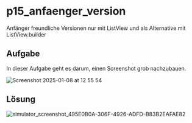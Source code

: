 # p15_anfaenger_version

Anfänger freundliche Versionen nur mit ListView und als Alternative mit ListView.builder

## Aufgabe

In dieser Aufgabe geht es darum, einen Screenshot grob nachzubauen.

![Screenshot 2025-01-08 at 12 55 54](https://github.com/user-attachments/assets/e41880ee-c4f4-45d8-99ab-25a74df24078)


## Lösung

![simulator_screenshot_495E0B0A-306F-4926-ADFD-B83B2EAFAE82](https://github.com/user-attachments/assets/a740d8a5-5fde-4d2e-9dd9-af37b7f32019)
